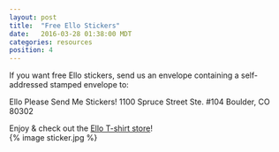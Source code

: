 ```yaml
---
layout: post
title:  "Free Ello Stickers"
date:   2016-03-28 01:38:00 MDT
categories: resources
position: 4
---
```


If you want free Ello stickers, send us an envelope containing a self-addressed stamped envelope to:

Ello Please Send Me Stickers!
1100 Spruce Street
Ste. #104
Boulder, CO 80302

Enjoy & check out the [Ello T-shirt store](http://ello.threadless.com/#/)!
<br>
{% image sticker.jpg %}

